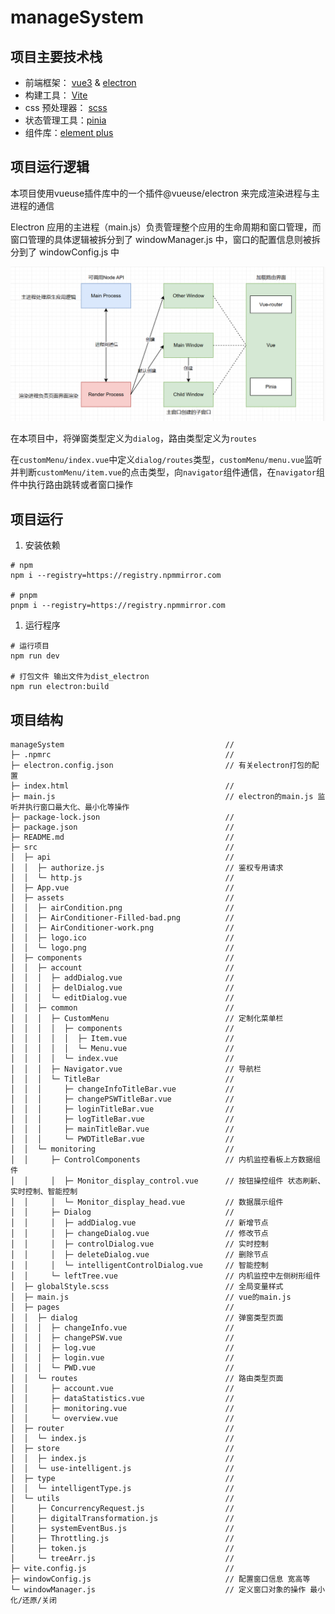 # manageSystem

## 项目主要技术栈

+ 前端框架： [vue3](https://vuejs.org/) & [electron](https://www.electronjs.org/zh/)
+ 构建工具： [Vite](https://vitejs.dev/)
+ css 预处理器： [scss](https://sass-lang.com/)
+ 状态管理工具：[pinia](https://pinia.vuejs.org/)
+ 组件库：[element plus](https://element-plus.org/zh-CN/)



## 项目运行逻辑

本项目使用vueuse插件库中的一个插件@vueuse/electron 来完成渲染进程与主进程的通信

Electron 应用的主进程（main.js）负责管理整个应用的生命周期和窗口管理，而窗口管理的具体逻辑被拆分到了 windowManager.js 中，窗口的配置信息则被拆分到了 windowConfig.js 中

![process.png](https://github.com/itawenya/pic/blob/main/process.png?raw=true)

在本项目中，将弹窗类型定义为`dialog`，路由类型定义为`routes`

在`customMenu/index.vue`中定义`dialog/routes`类型，`customMenu/menu.vue`监听并判断`customMenu/item.vue`的点击类型，向`navigator`组件通信，在`navigator`组件中执行路由跳转或者窗口操作



## 项目运行

1. 安装依赖

```
# npm
npm i --registry=https://registry.npmmirror.com

# pnpm
pnpm i --registry=https://registry.npmmirror.com
```



1. 运行程序

```
# 运行项目
npm run dev

# 打包文件 输出文件为dist_electron
npm run electron:build
```





## 项目结构


```
manageSystem                                    //
├─ .npmrc                                       //
├─ electron.config.json                         // 有关electron打包的配置
├─ index.html                                   //
├─ main.js                                      // electron的main.js 监听并执行窗口最大化、最小化等操作
├─ package-lock.json                            //
├─ package.json                                 //
├─ README.md                                    //
├─ src                                          //
│  ├─ api                                       //
│  │  ├─ authorize.js                           // 鉴权专用请求
│  │  └─ http.js                                //
│  ├─ App.vue                                   //
│  ├─ assets                                    //
│  │  ├─ airCondition.png                       //
│  │  ├─ AirConditioner-Filled-bad.png          //
│  │  ├─ AirConditioner-work.png                //
│  │  ├─ logo.ico                               //
│  │  └─ logo.png                               //
│  ├─ components                                //
│  │  ├─ account                                //
│  │  │  ├─ addDialog.vue                       //
│  │  │  ├─ delDialog.vue                       //
│  │  │  └─ editDialog.vue                      //
│  │  ├─ common                                 //
│  │  │  ├─ CustomMenu                          // 定制化菜单栏
│  │  │  │  ├─ components                       //
│  │  │  │  │  ├─ Item.vue                      //
│  │  │  │  │  └─ Menu.vue                      //
│  │  │  │  └─ index.vue                        //
│  │  │  ├─ Navigator.vue                       // 导航栏
│  │  │  └─ TitleBar                            //
│  │  │     ├─ changeInfoTitleBar.vue           //
│  │  │     ├─ changePSWTitleBar.vue            //
│  │  │     ├─ loginTitleBar.vue                //
│  │  │     ├─ logTitleBar.vue                  //
│  │  │     ├─ mainTitleBar.vue                 //
│  │  │     └─ PWDTitleBar.vue                  //
│  │  └─ monitoring                             //
│  │     ├─ ControlComponents                   // 内机监控看板上方数据组件
│  │     │  ├─ Monitor_display_control.vue      // 按钮操控组件 状态刷新、实时控制、智能控制
│  │     │  └─ Monitor_display_head.vue         // 数据展示组件
│  │     ├─ Dialog                              //
│  │     │  ├─ addDialog.vue                    // 新增节点
│  │     │  ├─ changeDialog.vue                 // 修改节点
│  │     │  ├─ controlDialog.vue                // 实时控制
│  │     │  ├─ deleteDialog.vue                 // 删除节点
│  │     │  └─ intelligentControlDialog.vue     // 智能控制
│  │     └─ leftTree.vue                        // 内机监控中左侧树形组件
│  ├─ globalStyle.scss                          // 全局变量样式
│  ├─ main.js                                   // vue的main.js
│  ├─ pages                                     //
│  │  ├─ dialog                                 // 弹窗类型页面
│  │  │  ├─ changeInfo.vue                      //
│  │  │  ├─ changePSW.vue                       //
│  │  │  ├─ log.vue                             //
│  │  │  ├─ login.vue                           //
│  │  │  └─ PWD.vue                             //
│  │  └─ routes                                 // 路由类型页面
│  │     ├─ account.vue                         //
│  │     ├─ dataStatistics.vue                  //
│  │     ├─ monitoring.vue                      //
│  │     └─ overview.vue                        //
│  ├─ router                                    //
│  │  └─ index.js                               //
│  ├─ store                                     //
│  │  ├─ index.js                               //
│  │  └─ use-intelligent.js                     //
│  ├─ type                                      //
│  │  └─ intelligentType.js                     //
│  └─ utils                                     //
│     ├─ ConcurrencyRequest.js                  //
│     ├─ digitalTransformation.js               //
│     ├─ systemEventBus.js                      //
│     ├─ Throttling.js                          //
│     ├─ token.js                               //
│     └─ treeArr.js                             //
├─ vite.config.js                               //
├─ windowConfig.js                              // 配置窗口信息 宽高等
└─ windowManager.js                             // 定义窗口对象的操作 最小化/还原/关闭

```
